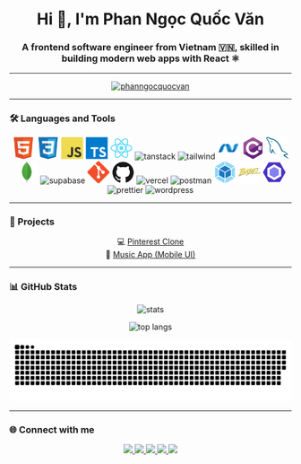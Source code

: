 <h1 align="center">Hi 👋, I'm Phan Ngọc Quốc Văn</h1>
<h3 align="center">A frontend software engineer from Vietnam 🇻🇳, skilled in building modern web apps with React ⚛️</h3>

---

<p align="center">
  <a href="https://github.com/ryo-ma/github-profile-trophy">
    <img src="https://github-profile-trophy.vercel.app/?username=phanngocquocvan&theme=onedark&margin-w=15&margin-h=15" alt="phanngocquocvan" />
  </a>
</p>

---

### 🛠️ Languages and Tools  

<p align="center">
  <!-- Frontend -->
  <img src="https://raw.githubusercontent.com/devicons/devicon/master/icons/html5/html5-original.svg" alt="html5" width="40" height="40"/>
  <img src="https://raw.githubusercontent.com/devicons/devicon/master/icons/css3/css3-original.svg" alt="css3" width="40" height="40"/>
  <img src="https://raw.githubusercontent.com/devicons/devicon/master/icons/javascript/javascript-original.svg" alt="javascript" width="40" height="40"/>
  <img src="https://raw.githubusercontent.com/devicons/devicon/master/icons/typescript/typescript-original.svg" alt="typescript" width="40" height="40"/>
  <img src="https://raw.githubusercontent.com/devicons/devicon/master/icons/react/react-original.svg" alt="react" width="40" height="40"/>
  <img src="https://avatars.githubusercontent.com/u/72518640?s=200&v=4" alt="tanstack" width="40" height="40"/> 
  <img src="https://www.vectorlogo.zone/logos/tailwindcss/tailwindcss-icon.svg" alt="tailwind" width="40" height="40"/>
  
  <!-- Backend -->
  <img src="https://raw.githubusercontent.com/devicons/devicon/master/icons/dot-net/dot-net-original.svg" alt=".NET" width="40" height="40"/>
  <img src="https://raw.githubusercontent.com/devicons/devicon/master/icons/csharp/csharp-original.svg" alt="csharp" width="40" height="40"/>
  <img src="https://raw.githubusercontent.com/devicons/devicon/master/icons/mysql/mysql-original.svg" alt="mysql" width="40" height="40"/>
  <img src="https://raw.githubusercontent.com/devicons/devicon/master/icons/mongodb/mongodb-original.svg" alt="mongodb" width="40" height="40"/>
  <img src="https://raw.githubusercontent.com/gilbarbara/logos/main/logos/supabase-icon.svg" alt="supabase" width="40" height="40"/>
  
  <!-- Tools -->
  <img src="https://raw.githubusercontent.com/devicons/devicon/master/icons/git/git-original.svg" alt="git" width="40" height="40"/>
  <img src="https://raw.githubusercontent.com/devicons/devicon/master/icons/github/github-original.svg" alt="github" width="40" height="40"/>
  <img src="https://cdn.worldvectorlogo.com/logos/vercel.svg" alt="vercel" width="40" height="40"/>
  <img src="https://www.vectorlogo.zone/logos/getpostman/getpostman-icon.svg" alt="postman" width="40" height="40"/>
  <img src="https://raw.githubusercontent.com/devicons/devicon/master/icons/webpack/webpack-original.svg" alt="webpack" width="40" height="40"/>
  <img src="https://raw.githubusercontent.com/devicons/devicon/master/icons/babel/babel-original.svg" alt="babel" width="40" height="40"/>
  <img src="https://raw.githubusercontent.com/devicons/devicon/master/icons/eslint/eslint-original.svg" alt="eslint" width="40" height="40"/>
  <img src="https://prettier.io/icon.png" alt="prettier" width="40" height="40"/>
  <img src="https://s.w.org/style/images/about/WordPress-logotype-simplified.png" alt="wordpress" width="40" height="40"/>
</p>

---

### 🚀 Projects  

<p align="center">
  💻 <a href="https://clone-pinterest-wheat.vercel.app">Pinterest Clone</a> <br/>
  🎼 <a href="https://phanngocquocvan.github.io/app-music/">Music App (Mobile UI)</a>
</p>

---

### 📊 GitHub Stats  

<p align="center">
  <img src="https://github-readme-stats.vercel.app/api?username=phanngocquocvan&show_icons=true&theme=tokyonight" alt="stats" />
</p>

<p align="center">
  <img src="https://github-readme-stats.vercel.app/api/top-langs?username=phanngocquocvan&show_icons=true&locale=en&layout=compact&theme=tokyonight" alt="top langs" />
</p>

<div align="center">

  ![snake gif](https://github.com/PhanNgocQuocVan/PhanNgocQuocVan/blob/output/github-snake-dark.svg)

</div>

---

### 🌐 Connect with me  

<p align="center">
  <a href="https://zalo.me/0372594819" target="blank">
    <img src="https://img.shields.io/badge/Zalo-0068FF?style=for-the-badge&logo=zalo&logoColor=white"/>
  </a>
  <a href="https://www.linkedin.com/in/phan-ng%E1%BB%8Dc-qu%E1%BB%91c-v%C4%83n-280940301/" target="blank">
    <img src="https://img.shields.io/badge/LinkedIn-blue?style=for-the-badge&logo=linkedin&logoColor=white"/>
  </a>
  <a href="https://www.facebook.com/van.vui.ve.995608/" target="blank">
    <img src="https://img.shields.io/badge/Facebook-1877f2?style=for-the-badge&logo=facebook&logoColor=white"/>
  </a>
  <a href="https://www.instagram.com/van_vui_ve84/" target="blank">
    <img src="https://img.shields.io/badge/Instagram-e4405f?style=for-the-badge&logo=instagram&logoColor=white"/>
  </a>
  <a href="https://www.youtube.com/@vanvuive2222" target="blank">
    <img src="https://img.shields.io/badge/YouTube-ff0000?style=for-the-badge&logo=youtube&logoColor=white"/>
  </a>
</p>
